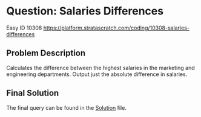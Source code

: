 # Question: Salaries Differences
Easy ID 10308
https://platform.stratascratch.com/coding/10308-salaries-differences

## Problem Description
Calculates the difference between the highest salaries in the marketing and engineering departments. Output just the absolute difference in salaries.

## Final Solution
The final query can be found in the [Solution](./solutions.sql) file.